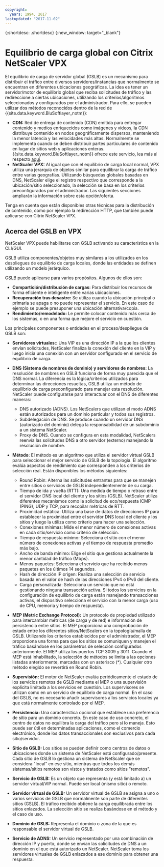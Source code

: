 ```yaml
---
copyright:
  years: 1994, 2017
lastupdated: "2017-11-02"
---
```


{:shortdesc: .shortdesc}
{:new_window: target="_blank"}

# Equilibrio de carga global con Citrix NetScaler VPX

El equilibrio de carga de servidor global (GSLB) es un mecanismo para distribuir el tráfico entre diversos servidores/instancias que normalmente se encuentran en diferentes ubicaciones geográficas. La idea es tener un servidor/motor de equilibrio global que reciba solicitudes de tráfico y las redireccione a ciertas ubicaciones, utilizando los criterios/algoritmos seleccionados y configurados por el administrador. Para ello, se pueden utilizar dos métodos reconocidos dentro de la red de {{site.data.keyword.BluSoftlayer_notm}}:

* **CDN:** Red de entrega de contenido (CDN) emitida para entregar contenido y medios enriquecidos como imágenes y videos, la CDN distribuye contenido en nodos geográficamente dispersos, manteniendo la menor latencia y las velocidades más altas. Normalmente se implementa cuando se deben distribuir partes particulares de contenido en lugar de sitios web y aplicaciones enteras. {{site.data.keyword.BluSoftlayer_notm}} ofrece este servicio, lea más al respecto [aquí](https://console.bluemix.net/docs/infrastructure/CDN/getting-started.html#getting-started). 
* **NetScaler VPX:** Al igual que con el equilibrio de carga local normal, VPX utiliza una jerarquía de objetos similar para equilibrar la carga de tráfico entre varias geografías. Utilizando búsquedas globales basadas en DNS, NetScaler elige el registro respectivo que corresponde a la ubicación/sitio seleccionado, la selección se basa en los criterios preconfigurados por el administrador. Las siguientes secciones ampliarán la información sobre esta opción/oferta.

Tenga en cuenta que están disponibles otras técnicas para la distribución de contenido, como por ejemplo la redirección HTTP, que también puede aplicarse con Citrix NetScaler VPX. 

## Acerca del GSLB en VPX

NetScaler VPX puede habilitarse con GSLB activando su característica en la CLI/GUI. 

GSLB utiliza componentes/objetos muy similares a los utilizados en los despliegues de equilibrio de carga locales, donde las entidades se definen utilizando un modelo jerárquico.

GSLB puede aplicarse para varios propósitos. Algunos de ellos son:

* **Compartición/distribución de cargas:** Para distribuir los recursos de forma eficiente e inteligente entre varias ubicaciones.
* **Recuperación tras desastre:** Se utiliza cuando la ubicación principal o primaria se apaga o no puede representar el servicio. En este caso de ejemplo se puede presuponer una ubicación alternativa/copia.
* **Rendimiento/remodelado:** Le permite colocar contenido más cerca de los sistemas, o en una forma que mejore el servicio en cuestión.

Los principales componentes o entidades en el proceso/despliegue de GSLB son:

* **Servidores virtuales:**: Una VIP es una dirección IP a la que los clientes envían solicitudes, NetScaler finaliza la conexión del cliente en la VIP y luego inicia una conexión con un servidor configurado en el servicio de equilibrio de carga.  
* **DNS (Sistema de nombres de dominio) y servidores de nombres:** La resolución de nombres en GSLB funciona de forma muy parecida que el DNS normal. La diferencia es la lógica/criterios utilizados para determinar las direcciones resueltas, GSLB utiliza un método de equilibrio de carga preconfigurado para manejar esta resolución. NetScaler puede configurarse para interactuar con el DNS de diferentes maneras:
	* DNS autorizado (ADNS). Los NetScalers que utilizan el modo ADNS están autorizados para un dominio particular y todos sus registros.
	* Subdelegación de DNS. Se produce cuando un servidor DNS (autorizado del dominio) delega la responsabilidad de un subdominio a un sistema NetScaler.
	* Proxy de DNS. Cuando se configura en esta modalidad, NetScalers reenvía las solicitudes DNS a otro servidor (externo) manejando la resolución de nombre.
* **Método:** El método es un algoritmo que utiliza el servidor virtual GSLB para seleccionar el mejor servicio de GSLB de la topología. El algoritmo evalúa aspectos de rendimiento que corresponden a los criterios de selección real. Están disponibles los métodos siguientes:
  * Round Robin: Alterna las solicitudes entrantes para que se manejen entre sitios o servicios de GSLB independientemente de su carga.
  * Tiempo de ida y vuelta (RTT): Una medida de tiempo o retraso entre el servidor DNS local del cliente y los sitios (GSLB). NetScaler utiliza diferentes mecanismos como la solicitud de eco/respuesta ICMP (PING), UDP y TCP, para recopilar métricas de RTT.
  * Proximidad estática: Utiliza una base de datos de direcciones IP para establecer la proximidad entre el servidor DNS local del cliente y los sitios y luego la utiliza como criterio para hacer una selección.
  * Conexiones mínimas: Mide el menor número de conexiones activas en cada sitio/servicio como criterio de selección.
  * Tiempo de respuesta mínimo: Selecciona el sitio con el menor número de conexiones activas y el tiempo de respuesta promedio más bajo.
  * Ancho de banda mínimo: Elige el sitio que gestiona actualmente la menor cantidad de tráfico (Mbps).
  * Menos paquetes: Selecciona el servicio que ha recibido menos paquetes en los últimos 14 segundos.
  * Hash de dirección IP origen: Realiza una selección de servicio basada en el valor de hash de las direcciones IPv4 o IPv6 del cliente.
  * Carga personalizada: Selecciona un servicio que no está gestionando ninguna transacción activa. Si todos los servicios en la configuración de equilibrio de carga están manejando transacciones activas, el dispositivo selecciona el servicio con la menor carga (uso de CPU, memoria y tiempo de respuesta).

* **MEP (Metric Exchange Protocol):** Un protocolo de propiedad utilizado para intercambiar métricas (de carga y de red) e información de persistencia entre sitios. El MEP proporciona una comprobación de estado entre los diferentes sitios/NetScalers en la topología/malla de GSLB. Utilizando los criterios establecidos por el administrador, el MEP proporciona una forma para que los sitios se comuniquen y manejen el tráfico basándose en los parámetros de selección configurados anteriormente. El MEP utiliza los puertos TCP 3009 y 3011. Cuando el MEP está inhabilitado, la selección de métodos se limita a las opciones listadas anteriormente, marcadas con un asterisco (*). Cualquier otro método elegido se revertirá en Round Robin.
* **Supervisión:** El motor de NetScaler evalúa periódicamente el estado de los servicios remotos de GSLB mediante el MEP o una supervisión explícita limitada a los servicios en cuestión. Los supervisores se utilizan como en un servicio de equilibrio de carga normal. En el caso del GSLB, no es necesario añadir supervisores a los servicios locales ya que está normalmente controlado por el MEP. 
* **Persistencia:** Una característica opcional que establece una preferencia de sitio para un dominio concreto. En este caso de uso concreto, el centro de datos no equilibra la carga del tráfico pero sí lo maneja. Esto puede ser útil en determinadas aplicaciones, como el comercio electrónico, donde los datos transaccionales son exclusivos para cada sitio/servidor.
* **Sitio de GSLB:** Los sitios se pueden definir como centros de datos o ubicaciones donde un sistema de NetScaler está configurado/presente. Cada sitio de GSLB lo gestiona un sistema de NetScaler que se considera "local" en ese sitio, mientras que todos los demás sistemas/sitios remotos son vistos y tratados como sitios "remotos".
* **Servicio de GSLB:** Es un objeto que representa (y está limitado a) un servidor virtual/VIP normal. Puede ser local (mismo sitio) o remoto. 
* **Servidor virtual de GSLB:** Un servidor virtual de GSLB se asigna a uno o varios servicios de GSLB que normalmente son parte de diferentes sitios (GSLB). El tráfico recibido obtiene la carga equilibrada entre los sitios enlazados. La selección sitio se realiza basándose en el método y el caso de uso.
* **Dominio de GSLB:** Representa el dominio o zona de la que es responsable el servidor virtual de GSLB. 
* **Servicio de ADNS:** Un servicio representado por una combinación de dirección IP y puerto, donde se envían las solicitudes de DNS a un dominio en el que está autorizado un NetScaler. NetScaler toma los servidores virtuales de GSLB enlazados a ese dominio para obtener una respuesta.
